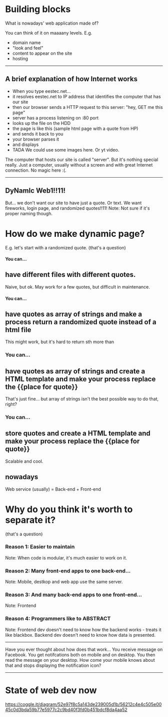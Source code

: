 # Building blocks

What is nowadays' web application made of?

You can think of it on maaaany levels.
E.g.
- domain name
- "look and feel"
- content to appear on the site
- hosting

---

<!-- .slide: data-background-image="http://il2.picdn.net/shutterstock/videos/14332168/thumb/1.jpg" -->
## A brief explanation of how Internet works
- When you type eestec.net... 
- it resolves eestec.net to IP address that identifies the computer that has our site
- then our browser sends a HTTP request to this server: "hey, GET me this page"
- server has a process listening on :80 port 
- looks up the file on the HDD
- the page is like this (sample html page with a quote from HP)
- and sends it back to you
- your browser parses it
- and displays
- TADA
We could use some images here. Or yt video.

The computer that hosts our site is called "server". But it's nothing special really. Just a computer, usually without a screen and with great Internet connection.
No magic here :(.

---

## DyNamIc Web1!!11!
But... we don't want our site to have just a quote. Or text.
We want fireworks, login page, and randomized quotes!!11!
Note:
Not sure if it's proper naming though.

# How do we make dynamic page?
E.g. let's start with a randomized quote.
(that's a question)

#### You can...
## have different files with different quotes.
Naive, but ok. May work for a few quotes, but difficult in maintenance.

#### You can...
## have quotes as array of strings and make a process return a randomized quote instead of a html file
This might work, but it's hard to return sth more than 

### You can...
## have quotes as array of strings and create a HTML template and make your process replace the {{place for quote}}
That's just fine... but array of strings isn't the best possible way to do that, right?

### You can...
## store quotes and create a HTML template and make your process replace the {{place for quote}}
Scalable and cool.

## nowadays
Web service (usually) = Back-end + Front-end

# Why do you think it's worth to separate it?
(that's a question)

### Reason 1: Easier to maintain
Note:
When code is modular, it's much easier to work on it. 

### Reason 2: Many front-end apps to one back-end...
Note:
Mobile, destkop and web app use the same server.

### Reason 3: And many back-end apps to one front-end...
Note:
Frontend 

### Reason 4: Programmers like to ABSTRACT
Note:
Frontend dev doesn't need to know how the backend works - treats it like blackbox.
Backend dev doesn't need to know how data is presented.

---

Have you ever thought about how does that work...
You receive message on Facebook. You get notifcations both on mobile and on desktop.
You then read the message on your desktop. 
How come your mobile knows about that and stops displaying the notification icon?

---

# State of web dev now
https://coggle.it/diagram/52e97f8c5a143de239005d1b/56212c4e4c505e0045c0d3bda59b77e5977c2c9bd40f3fd0b451bdcf8da4aa52
